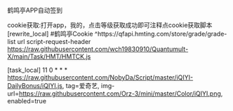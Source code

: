 鹤鸣亭APP自动签到


cookie获取:打开app，我的，点击等级获取成功即可注释点cookie获取脚本
[rewrite_local]
#鹤鸣亭Cookie
^https:\/\/qfapi\.hmting\.com\/store\/grade\/grade-list url script-request-header https://raw.githubusercontent.com/wch19830910/Quantumult-X/main/Task/HMT/HMTCK.js

[task_local]
11 0 * * * https://raw.githubusercontent.com/NobyDa/Script/master/iQIYI-DailyBonus/iQIYI.js, tag=爱奇艺, img-url=https://raw.githubusercontent.com/Orz-3/mini/master/Color/iQIYI.png, enabled=true
